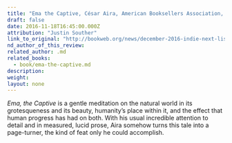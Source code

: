 ```yaml
---
title: "Ema the Captive, César Aira, American Booksellers Association, Justin Souther"
draft: false
date: 2016-11-18T16:45:00.000Z
attribution: "Justin Souther"
link_to_original: "http://bookweb.org/news/december-2016-indie-next-list-preview-34863"
nd_author_of_this_review:
related_author: .md
related_books:
  - book/ema-the-captive.md
description:
weight:
layout: none
---
```

*Ema, the Captive* is a gentle meditation on the natural world in its grotesqueness and its beauty, humanity’s place within it, and the effect that human progress has had on both. With his usual incredible attention to detail and in measured, lucid prose, Aira somehow turns this tale into a page-turner, the kind of feat only he could accomplish.

